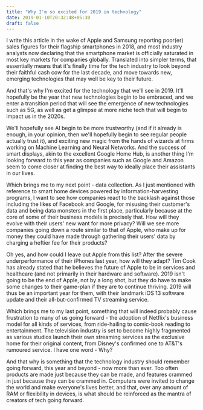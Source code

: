 ```yaml
---
title: "Why I'm so excited for 2019 in technology"
date: 2019-01-10T20:32:48+05:30
draft: false
---
```


I write this article in the wake of Apple and Samsung reporting poor(er) sales figures for their flagship smartphones in 2018, and most industry analysts now declaring that the smartphone market is officially saturated in most key markets for companies globally. Translated into simpler terms, that essentially means that it's finally time for the tech industry to look beyond their faithful cash cow for the last decade, and move towards new, emerging technologies that may well be key to their future.

And that's why I'm excited for the technology that we'll see in 2019. It'll hopefully be the year that new technologies begin to be embraced, and we enter a transition period that will see the emergence of new technologies such as 5G, as well as get a glimpse at more niche tech that will begin to impact us in the 2020s.

We'll hopefully see AI begin to be more trustworthy (and if it already is enough, in your opinion, then we'll hopefully begin to see regular people actually trust it), and exciting new magic from the hands of wizards at firms working on Machine Learning and Neural Networks. And the success of smart displays, akin to the excellent Google Home Hub, is another thing I'm looking forward to this year as companies such as Google and Amazon seem to come closer at finding the best way to ideally place their assistants in our lives.

Which brings me to my next point - data collection. As I just mentioned with reference to smart home devices powered by information-harvesting programs, I want to see how companies react to the backlash against those including the likes of Facebook and Google, for misusing their customer's data and being data monsters in the first place, particularly because at the core of some of their business models is precisely that. How will they evolve with their users' new want for more privacy? Will we see more companies going down a route similar to that of Apple, who make up for money they could have made through gathering their users' data by charging a heftier fee for their products?

Oh yes, and how could I leave out Apple from this list? After the severe underperformance of their iPhones last year, how will they adapt? Tim Cook has already stated that he believes the future of Apple to be in services and healthcare (and not primarily in their hardware and software). 2019 isn't going to be the end of Apple, not by a long shot, but they do have to make some changes to their game-plan if they are to continue thriving. 2019 will thus be an important year for them, with their landmark iOS 13 software update and their all-but-confirmed TV streaming service.

Which brings me to my last point, something that will indeed probably cause frustration to many of us going forward - the adoption of Netflix's business model for all kinds of services, from ride-hailing to comic-book reading to entertainment. The television industry is set to become highly fragmented as various studios launch their own streaming services as the exclusive home for their original content, from Disney's confirmed one to AT&T's rumoured service. I have one word - Why?

And that why is something that the technology industry should remember going forward, this year and beyond - now more than ever. Too often products are made just because they can be made, and features crammed in just because they can be crammed in. Computers were invited to change the world and make everyone's lives better, and that, over any amount of RAM or flexibility in devices, is what should be reinforced as the mantra of creators of tech going forward.
